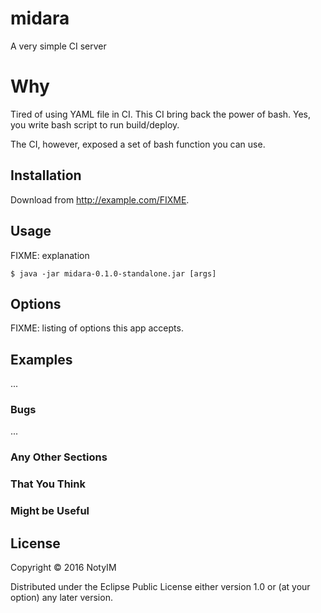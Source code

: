 # midara

A very simple CI server

# Why

Tired of using YAML file in CI. This CI bring back the power of bash. Yes, you write bash script to run build/deploy.

The CI, however, exposed a set of bash function you can use.

## Installation

Download from http://example.com/FIXME.

## Usage

FIXME: explanation

    $ java -jar midara-0.1.0-standalone.jar [args]

## Options

FIXME: listing of options this app accepts.

## Examples

...

### Bugs

...

### Any Other Sections
### That You Think
### Might be Useful

## License

Copyright © 2016 NotyIM

Distributed under the Eclipse Public License either version 1.0 or (at
your option) any later version.
